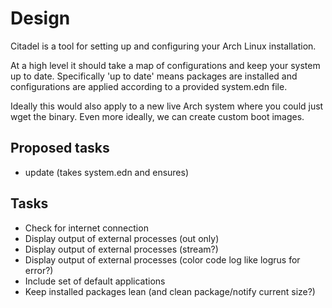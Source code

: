 # Design

Citadel is a tool for setting up and configuring your Arch Linux installation.

At a high level it should take a map of configurations and keep your system up to date.
Specifically 'up to date' means packages are installed and configurations are applied according to a provided system.edn file.

Ideally this would also apply to a new live Arch system where you could just wget the binary.
Even more ideally, we can create custom boot images.

## Proposed tasks

- update (takes system.edn and ensures)

## Tasks

- Check for internet connection
- Display output of external processes (out only)
- Display output of external processes (stream?)
- Display output of external processes (color code log like logrus for error?)
- Include set of default applications
- Keep installed packages lean (and clean package/notify current size?)
